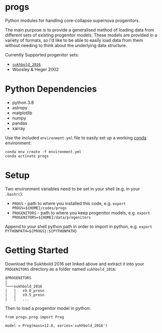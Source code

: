 # progs
Python modules for handling core-collapse supernova progenitors.

The main purpose is to provide a generalised method of loading data from different sets of existing progenitor models.
These models are provided in a variety of formats, so I'd like to be able to easily load data from them without needing to think about the underlying data structure.

Currently Supported progenitor sets:

- [`sukhbold_2016`](https://wwwmpa.mpa-garching.mpg.de/ccsnarchive/data/SEWBJ_2015/data/progenitor_models.tar.gz)
- Woosley & Heger 2002

# Python Dependencies
* python 3.8
* astropy
* matplotlib
* numpy
* pandas
* xarray

Use the included `environment.yml` file to easily set up a working [conda](https://docs.conda.io/projects/conda/en/latest/user-guide/tasks/manage-environments.html#creating-an-environment-with-commands) environment:

```
conda env create -f environment.yml
conda activate progs
```

# Setup
Two environment variables need to be set in your shell (e.g. in your `.bashrc`):
* `PROGS` - path to where you installed this code, e.g. `export PROGS=${HOME}/codes/progs`
* `PROGENITORS` - path to where you keep progenitor models, e.g. `export PROGENITORS=${HOME}/data/progenitors`

Append to your shell python path in order to import in python, e.g. `export PYTHONPATH=${PROGS}:${PYTHONPATH}`

# Getting Started
Download the Sukhbold 2016 set linked above and extract it into your `PROGENITORS` directory as a folder named `sukhbold_2016`:

```
$PROGENITORS
│
└───sukhbold_2016
|   |   s9.0_presn
|   │   s9.5_presn
|   │   ...
```

Then to load a progenitor model in python:

```
from progs.prog import Prog

model = Prog(mass=12.0, series='sukhbold_2016')
```
